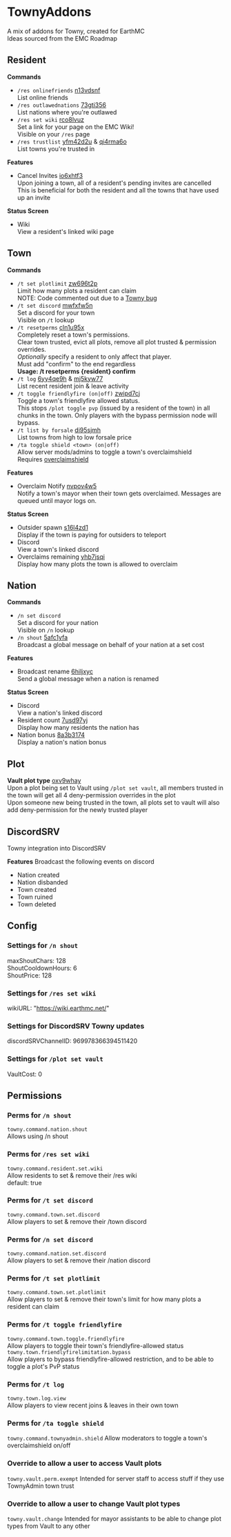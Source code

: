 # TownyAddons
A mix of addons for Towny, created for EarthMC  
Ideas sourced from the EMC Roadmap

## Resident
**Commands**
- `/res onlinefriends` [n13vdsnf](https://github.com/orgs/EarthMC/projects/11/views/2?pane=issue&itemId=104938383)  
  List online friends
- `/res outlawednations` [73gti356](https://github.com/orgs/EarthMC/projects/11/views/2?pane=issue&itemId=71519296)  
  List nations where you're outlawed
- `/res set wiki` [rco8lvuz](https://github.com/orgs/EarthMC/projects/11/views/2?pane=issue&itemId=56892865)  
  Set a link for your page on the EMC Wiki!  
  Visible on your `/res` page
- `/res trustlist` [yfm42d2u](https://github.com/orgs/EarthMC/projects/11/views/2?pane=issue&itemId=57781718)
  & [qi4rma6o](https://github.com/orgs/EarthMC/projects/11/views/2?pane=issue&itemId=70040216)  
  List towns you're trusted in

**Features**
- Cancel Invites [io6xhtf3](https://github.com/orgs/EarthMC/projects/11/views/2?pane=issue&itemId=105133034)  
  Upon joining a town, all of a resident's pending invites are cancelled  
  This is beneficial for both the resident and all the towns that have used up an invite

**Status Screen**
- Wiki  
  View a resident's linked wiki page

## Town
**Commands**
- `/t set plotlimit`  [zw696t2p](https://github.com/orgs/EarthMC/projects/11/views/2?pane=issue&itemId=112003360)  
  Limit how many plots a resident can claim  
  NOTE: Code commented out due to a [Towny bug](https://github.com/TownyAdvanced/Towny/issues/7868)
- `/t set discord` [mwfxfw5n](https://github.com/orgs/EarthMC/projects/11/views/2?pane=issue&itemId=57799203)  
  Set a discord for your town  
  Visible on `/t` lookup
- `/t resetperms` [cln1u95x](https://github.com/orgs/EarthMC/projects/11/views/2?pane=issue&itemId=78808672)  
  Completely reset a town's permissions.  
  Clear town trusted, evict all plots, remove all plot trusted & permission overrides.  
  *Optionally* specify a resident to only affect that player.  
  Must add "confirm" to the end regardless  
  **Usage: /t resetperms {resident} confirm**
- `/t log` [6yy4qe9h](https://github.com/orgs/EarthMC/projects/11/views/2?pane=issue&itemId=60482575)
  & [mj5kyw77](https://github.com/orgs/EarthMC/projects/11/views/2?pane=issue&itemId=84759143)  
  List recent resident join & leave activity
- `/t toggle friendlyfire (on|off)`  [zwipd7cj](https://github.com/orgs/EarthMC/projects/11/views/2?pane=issue&itemId=78804596)  
  Toggle a town's friendlyfire allowed status.  
  This stops `/plot toggle pvp` (issued by a resident of the town) in all chunks in the town. Only players with the bypass permission node will bypass.  
- `/t list by forsale` [di95sjmh](https://github.com/orgs/EarthMC/projects/11/views/2?pane=issue&itemId=57780222)  
  List towns from high to low forsale price
- `/ta toggle shield <town> (on|off)`  
  Allow server mods/admins to toggle a town's overclaimshield  
  Requires [overclaimshield](https://github.com/jwkerr/OverclaimShield/tree/master/src/main/java/net/earthmc/overclaimshield)

**Features**
- Overclaim Notify  [nvpov4w5](https://github.com/orgs/EarthMC/projects/11/views/2?pane=issue&itemId=82337873)  
  Notify a town's mayor when their town gets overclaimed. Messages are queued until mayor logs on.

**Status Screen**
- Outsider spawn [s16l4zd1](https://github.com/orgs/EarthMC/projects/11/views/2?pane=issue&itemId=70849842)  
  Display if the town is paying for outsiders to teleport
- Discord  
  View a town's linked discord
- Overclaims remaining [yhb7jsqi](https://github.com/orgs/EarthMC/projects/11/views/2?pane=issue&itemId=84758219)  
  Display how many plots the town is allowed to overclaim

## Nation
**Commands**
- `/n set discord`  
  Set a discord for your nation  
  Visible on `/n` lookup
- `/n shout` [5afc1yfa](https://github.com/orgs/EarthMC/projects/11/views/2?pane=issue&itemId=57781740)  
  Broadcast a global message on behalf of your nation at a set cost

**Features**
- Broadcast rename [6hiljxyc](https://github.com/orgs/EarthMC/projects/11/views/2?pane=issue&itemId=71485879)  
  Send a global message when a nation is renamed

**Status Screen**
- Discord  
  View a nation's linked discord
- Resident count [7usd97yj](https://github.com/orgs/EarthMC/projects/11/views/2?pane=issue&itemId=112003458)  
  Display how many residents the nation has
- Nation bonus [8a3b3174](https://github.com/orgs/EarthMC/projects/11/views/2?pane=issue&itemId=84758983)  
  Display a nation's nation bonus

## Plot
**Vault plot type** [oxv9whay](https://github.com/orgs/EarthMC/projects/11/views/2?pane=issue&itemId=70038439)  
Upon a plot being set to Vault using `/plot set vault`, all members trusted in the town will get all 4 deny-permission overrides in the plot  
Upon someone new being trusted in the town, all plots set to vault will also add deny-permission for the newly trusted player

## DiscordSRV
Towny integration into DiscordSRV

**Features**
Broadcast the following events on discord
- Nation created
- Nation disbanded
- Town created
- Town ruined
- Town deleted


## Config
### Settings for `/n shout`
maxShoutChars: 128  
ShoutCooldownHours: 6  
ShoutPrice: 128
### Settings for `/res set wiki`
wikiURL: "https://wiki.earthmc.net/"
### Settings for DiscordSRV Towny updates
discordSRVChannelID: 969978366394511420
### Settings for `/plot set vault`
VaultCost: 0
## Permissions
### Perms for `/n shout`
`towny.command.nation.shout`  
Allows using /n shout
### Perms for `/res set wiki`
`towny.command.resident.set.wiki`  
Allow residents to set & remove their /res wiki  
default: true
### Perms for `/t set discord`
`towny.command.town.set.discord`  
Allow players to set & remove their /town discord
### Perms for `/n set discord`
`towny.command.nation.set.discord`  
Allow players to set & remove their /nation discord
### Perms for `/t set plotlimit`
`towny.command.town.set.plotlimit`  
Allow players to set & remove their town's limit for how many plots a resident can claim
### Perms for `/t toggle friendlyfire`
`towny.command.town.toggle.friendlyfire`  
Allow players to toggle their town's friendlyfire-allowed status  
`towny.town.friendlyfirelimitation.bypass`  
Allow players to bypass friendlyfire-allowed restriction, and to be able to toggle a plot's PvP status
### Perms for `/t log`
`towny.town.log.view`  
Allow players to view recent joins & leaves in their own town
### Perms for `/ta toggle shield`
`towny.command.townyadmin.shield`
Allow moderators to toggle a town's overclaimshield on/off

### Override to allow a user to access Vault plots
`towny.vault.perm.exempt`
Intended for server staff to access stuff if they use TownyAdmin town trust
### Override to allow a user to change Vault plot types
`towny.vault.change`
Intended for mayor assistants to be able to change plot types from Vault to any other